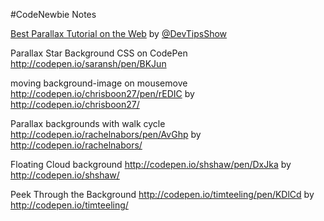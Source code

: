 #CodeNewbie Notes

[Best Parallax Tutorial on the Web](https://github.com/DevTips/Parallax-on-the-Web-DevTips-) by [@DevTipsShow](https://twitter.com/devtipsshow)

Parallax Star Background CSS on CodePen http://codepen.io/saransh/pen/BKJun

moving background-image on mousemove http://codepen.io/chrisboon27/pen/rEDIC by http://codepen.io/chrisboon27/

Parallax backgrounds with walk cycle http://codepen.io/rachelnabors/pen/AvGhp by http://codepen.io/rachelnabors/

Floating Cloud background http://codepen.io/shshaw/pen/DxJka by http://codepen.io/shshaw/ 

Peek Through the Background http://codepen.io/timteeling/pen/KDlCd by http://codepen.io/timteeling/